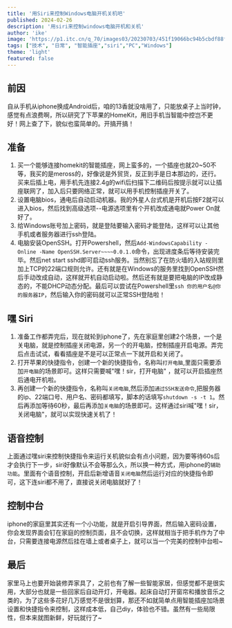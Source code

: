 ```yaml
---
title: '用Siri来控制Windows电脑开机关机吧'
published: 2024-02-26
description: '用siri来控制windows电脑开机和关机'
author: 'ike'
image: 'https://p1.itc.cn/q_70/images03/20230703/451f19066bc94b5cbdf88f5380b2310f.jpeg'
tags: ["技术", "日常", "智能插座","siri","PC","Windows"]
theme: 'light'
featured: false
---
```


## 前因
自从手机从iphone换成Android后，咱的13香就没啥用了，只能放桌子上当时钟，感觉有点浪费啊，所以研究了下苹果的HomeKit，用旧手机当智能中控岂不更好！网上查了下，貌似也蛮简单的。开搞开搞！

## 准备
1. 买一个能够连接homekit的智能插座，网上蛮多的，一个插座也就20~50不等，我买的是meross的，好像说是外贸货，反正到手是日本那边的，还行。买来后插上电，用手机先连接2.4g的wifi后扫描下二维码后按提示就可以让插座联网了，加入后只要网络正常，就可以用手机控制插座开关了。  
2. 设置电脑bios，通电后自动启动机器。我的外星人台式机是开机后按F2就可以进入bios，然后找到高级选项--电源选项里有个开机改成通电就Power On就好了。  
3. 给Windows账号加上密码，就是登陆要输入密码才能登陆，这样可以让其他手机或者服务器进行ssh登陆。  
4. 电脑安装OpenSSH。打开Powershell，然后``Add-WindowsCapability -Online -Name OpenSSH.Server~~~~0.0.1.0``命令，出现进度条后等待安装完毕。然后net start sshd即可启动ssh服务。当然别忘了在防火墙的入站规则里加上TCP的22端口规则允许。还有就是在Windows的服务里找到OpenSSH然后手动改成自动，这样就开机自动启动啦。然后还有就是要把电脑的IP改成静态的，不能DHCP动态分配。最后可以尝试在Powershell里``ssh 你的用户名@你的服务器IP``，然后输入你的密码就可以正常SSH登陆啦！  

## 嘿 Siri
1. 准备工作都弄完后，现在就轮到iphone了，先在家庭里创建2个场景，一个是关电脑，就是控制插座关闭电源，另一个的开电脑，控制插座开启电源。弄完后点击试试，看看插座是不是可以正常点一下就开启和关闭了。  
2. 打开苹果的快捷指令，创建一个新的快捷指令，名称叫``打开电脑``,里面只需要添加``开电脑``的场景即可。这样只需要喊"嘿！sir，打开电脑" ，就可以开启插座然后通电开机啦。  
3. 再创建一个新的快捷指令，名称叫``关闭电脑``,然后添加``通过SSH发送命令``,把服务器的ip、22端口号、用户名、密码都填写，脚本的话填写``shutdown -s -t 1``。然后再添加等待60秒，最后再添加``关电脑``的场景即可。这样通过siri喊"嘿！sir，关闭电脑"，就可以实现快速关机了！ 

## 语音控制
上面通过嘿siri来控制快捷指令来运行关机貌似会有点小问题，因为要等待60s后才会执行下一步，siri好像默认不会等那么久，所以换一种方式，用iphone的``辅助功能``。里面有个语音控制，开启后新增语音``关闭电脑``然后运行对应的快捷指令即可，这下连siri都不用了，直接说关闭电脑就好了！ 

## 控制中台
iphone的家庭里其实还有一个小功能，就是开启引导界面，然后输入密码设置，你会发现界面会钉在家庭的控制页面，且不会切换，这样就相当于把手机作为了中台，只需要连接电源然后挂在墙上或者桌子上，就可以当一个完美的控制中台啦~  

## 最后
家里马上也要开始装修弄家具了，之前也有了解一些智能家居，但感觉都不是很实用，大部分也就是一些回家后自动开灯，开电器。起床自动打开窗帘和播放音乐之类的，为了这些多花好几万感觉不是很划算，那还不如就简单点用智能插座加场景设置和快捷指令来控制，这样成本低，自己diy，体验也不错。虽然有一些局限性，但本来就图新鲜，好玩就行了~  